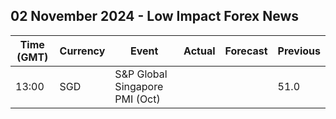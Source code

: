 ## 02 November 2024 - Low Impact Forex News

| Time (GMT) | Currency | Event | Actual | Forecast | Previous |
|------|----------|-------|--------|----------|----------|
| 13:00 | SGD | S&P Global Singapore PMI (Oct) |  |  | 51.0 |
